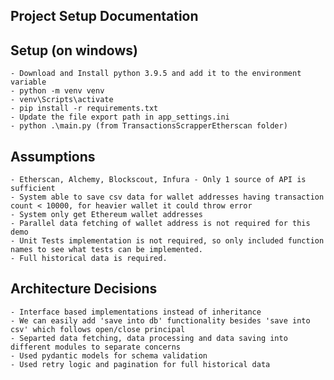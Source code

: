 ## Project Setup Documentation 

## Setup (on windows)
    - Download and Install python 3.9.5 and add it to the environment variable 
    - python -m venv venv
    - venv\Scripts\activate
    - pip install -r requirements.txt
    - Update the file export path in app_settings.ini 
    - python .\main.py (from TransactionsScrapperEtherscan folder)

## Assumptions
    - Etherscan, Alchemy, Blockscout, Infura - Only 1 source of API is sufficient
    - System able to save csv data for wallet addresses having transaction count < 10000, for heavier wallet it could throw error
    - System only get Ethereum wallet addresses
    - Parallel data fetching of wallet address is not required for this demo
    - Unit Tests implementation is not required, so only included function names to see what tests can be implemented.
    - Full historical data is required.

## Architecture Decisions
    - Interface based implementations instead of inheritance
    - We can easily add 'save into db' functionality besides 'save into csv' which follows open/close principal
    - Separted data fetching, data processing and data saving into different modules to separate concerns
    - Used pydantic models for schema validation   
    - Used retry logic and pagination for full historical data
    
